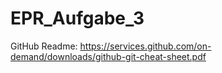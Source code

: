 # EPR_Aufgabe_3


GitHub Readme:
https://services.github.com/on-demand/downloads/github-git-cheat-sheet.pdf

